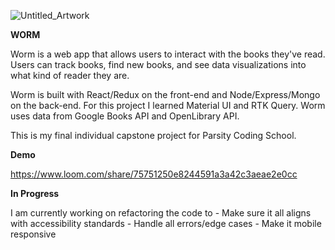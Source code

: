 ![Untitled_Artwork](https://user-images.githubusercontent.com/92885877/189650197-b54fa151-3a91-4870-8c0b-a6a59b18eea3.JPG)

**WORM**

Worm is a web app that allows users to interact with the books they've read. Users can track books, find new books, and see data visualizations into what kind of reader they are.

Worm is built with React/Redux on the front-end and Node/Express/Mongo on the back-end. For this project I learned Material UI and RTK Query.
Worm uses data from Google Books API and OpenLibrary API.

This is my final individual capstone project for Parsity Coding School.

**Demo**

https://www.loom.com/share/75751250e8244591a3a42c3aeae2e0cc

**In Progress**

I am currently working on refactoring the code to 
    - Make sure it all aligns with accessibility standards
    - Handle all errors/edge cases
    - Make it mobile responsive
